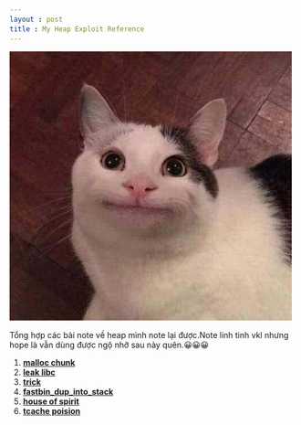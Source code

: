 ```yaml
---
layout : post 
title : My Heap Exploit Reference  
--- 
```


![](/img/meo12.jpg)  

Tổng hợp các bài note về heap mình note lại được.Note linh tinh vkl nhưng hope là vẫn dùng được ngộ nhỡ sau này quên.😀😀😀  

1. [**malloc chunk**](https://hacmao.pw/Pwnable/heap/malloc_chunk/)  
2. [**leak libc**](https://hacmao.pw/Pwnable/heap/leak_libc/)   
3. [**trick**](https://hacmao.pw/Pwnable/heap/trick/)   
4. [**fastbin_dup_into_stack**](https://hacmao.pw/Pwnable/heap/fastbin_dup_into_stack/)   
5. [**house of spirit**](https://hacmao.pw/Pwnable/heap/house_of_spirit/)  
5. [**tcache poision**](https://hacmao.pw/Pwnable/heap/tcache_poision/)     


